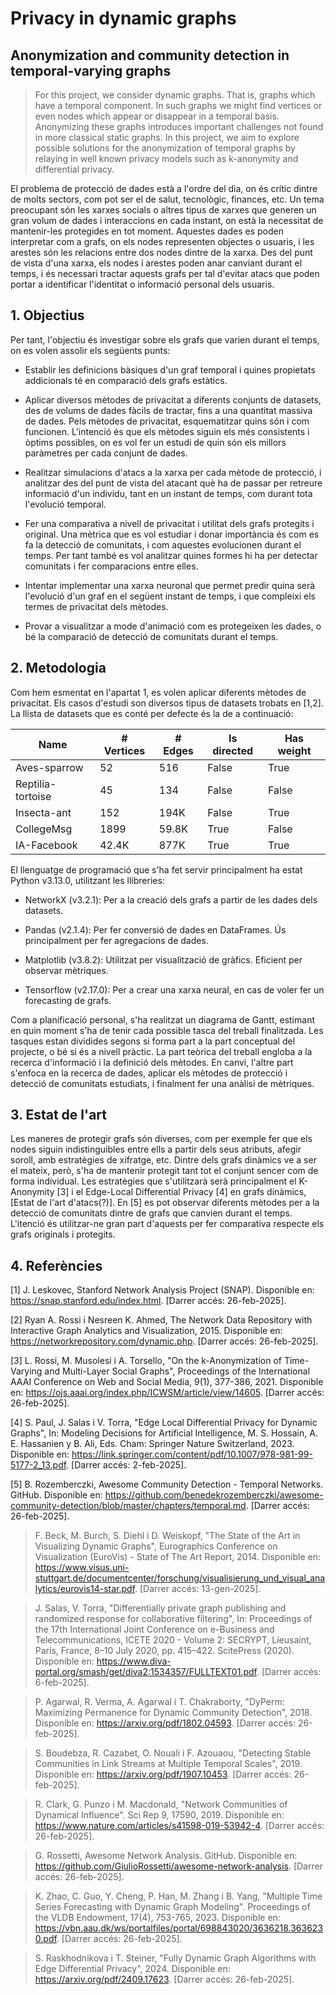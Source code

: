 # Privacy in dynamic graphs
## Anonymization and community detection in temporal-varying graphs
> For this project, we consider dynamic graphs. That 
> is, graphs which have a temporal component. In such graphs we might find
> vertices or even nodes which appear or disappear in a temporal basis.
> Anonymizing these graphs introduces important challenges not found in
> more classical static graphs. In this project, we aim to explore
> possible solutions for the anonymization of temporal graphs by relaying
> in well known privacy models such as k-anonymity and differential privacy.

El problema de protecció de dades està a l'ordre del dia, on és crític dintre de molts sectors, com pot ser el de salut, tecnològic, finances, etc.
Un tema preocupant són les xarxes socials o altres tipus de xarxes que generen un gran volum de dades i interaccions en cada instant,
on està la necessitat de mantenir-les protegides en tot moment. Aquestes dades es poden interpretar
com a grafs, on els nodes representen objectes o usuaris, i les arestes són les relacions entre dos nodes dintre de la xarxa.
Des del punt de vista d'una xarxa, els nodes i arestes poden anar canviant durant el temps, i és necessari tractar aquests grafs
per tal d'evitar atacs que poden portar a identificar l'identitat o informació personal dels usuaris. 

## 1. Objectius
Per tant, l'objectiu és investigar sobre els grafs que varien durant el temps, on es volen assolir els següents punts:

* Establir les definicions bàsiques d'un graf temporal i quines propietats addicionals té en comparació dels grafs estàtics.

* Aplicar diversos mètodes de privacitat a diferents conjunts de datasets, des de volums de dades fàcils de tractar, 
fins a una quantitat massiva de dades. Pels mètodes de privacitat, esquematitzar quins són i com funcionen. L'intenció 
és que els mètodes siguin els més consistents i òptims possibles, on es vol fer un estudi de quin són els millors paràmetres per cada conjunt de dades. 

* Realitzar simulacions d'atacs a la xarxa per cada mètode de protecció, i analitzar des del punt de vista del atacant 
què ha de passar per retreure informació d'un individu, tant en un instant de temps, com durant tota l'evolució temporal.

* Fer una comparativa a nivell de privacitat i utilitat dels grafs protegits i original. Una mètrica que es vol estudiar i donar importància és com es fa la detecció
de comunitats, i com aquestes evolucionen durant el temps. Per tant també es vol analitzar quines formes hi ha per detectar comunitats i fer comparacions entre elles.

* Intentar implementar una xarxa neuronal que permet predir quina serà l'evolució d'un graf en el següent instant de temps, i que compleixi els termes de privacitat dels mètodes.
 
* Provar a visualitzar a mode d'animació com es protegeixen les dades, o bé la comparació de detecció de comunitats durant el temps.

## 2. Metodologia

Com hem esmentat en l'apartat 1, es volen aplicar diferents mètodes de privacitat. 
Els casos d'estudi son diversos tipus de datasets trobats en [1,2]. 
La llista de datasets que es conté per defecte és la de a continuació:

<div align="center">
  
| Name | # Vertices | # Edges | Is directed | Has weight 
|-----------|-----------|-----------|-----------|-----------|
| Aves-sparrow | 52 | 516 | False | True |
| Reptilia-tortoise | 45 | 134 | False | False |
| Insecta-ant | 152 | 194K | False | True |
| CollegeMsg | 1899 | 59.8K | True | False |
| IA-Facebook | 42.4K | 877K | True | True |

</div>

El llenguatge de programació que s'ha fet servir principalment ha estat Python v3.13.0, utilitzant les llibreries:

* NetworkX (v3.2.1): Per a la creació dels grafs a partir de les dades dels datasets. 

* Pandas (v2.1.4): Per fer conversió de dades en DataFrames. Ús principalment per fer agregacions de dades.

* Matplotlib (v3.8.2): Utilitzat per visualització de gràfics. Eficient per observar mètriques.

* Tensorflow (v2.17.0): Per a crear una xarxa neural, en cas de voler fer un forecasting de grafs. 

Com a planificació personal, s'ha realitzat un diagrama de Gantt, estimant en quin moment s'ha de tenir cada possible tasca del treball finalitzada.
Les tasques estan dividides segons si forma part a la part conceptual del projecte, o bé si és a nivell pràctic. 
La part teòrica del treball engloba a la recerca d'informació i la definició dels mètodes. 
En canvi, l'altre part s'enfoca en la recerca de dades, aplicar els mètodes de protecció i detecció de comunitats estudiats, i finalment fer una anàlisi de mètriques. 

## 3. Estat de l'art

Les maneres de protegir grafs són diverses, com per exemple fer que els nodes siguin indistinguibles entre ells a partir dels seus atributs, afegir soroll, 
amb estratègies de xifratge, etc. Dintre dels grafs dinàmics ve a ser el mateix, però, s'ha de mantenir protegit tant tot el conjunt sencer com de forma individual. 
Les estratègies que s'utilitzarà serà principalment el K-Anonymity [3] i el Edge-Local Differential Privacy [4] en grafs dinàmics, [Estat de l'art d'atacs(?)]. 
En [5] es pot observar diferents mètodes per a la detecció de comunitats dintre de grafs que canvien durant el temps. L'itenció és utilitzar-ne gran part d'aquests per fer comparativa respecte els grafs originals i protegits.

## 4. Referències

[1] J. Leskovec, Stanford Network Analysis Project (SNAP). Disponible en: https://snap.stanford.edu/index.html. [Darrer accés: 26-feb-2025].

[2] Ryan A. Rossi i Nesreen K. Ahmed, The Network Data Repository with Interactive Graph Analytics and Visualization, 2015. 
Disponible en: https://networkrepository.com/dynamic.php. [Darrer accés: 26-feb-2025].

[3] L. Rossi, M. Musolesi i A. Torsello, "On the k-Anonymization of Time-Varying and Multi-Layer Social Graphs", Proceedings of the International AAAI Conference on Web and Social Media, 9(1), 377-386, 2021. Disponible en: https://ojs.aaai.org/index.php/ICWSM/article/view/14605. [Darrer accés: 26-feb-2025].

[4] S. Paul, J. Salas i V. Torra, "Edge Local Differential Privacy for Dynamic Graphs", 
In: Modeling Decisions for Artificial Intelligence, M. S. Hossain, A. E. Hassanien y B. Ali, Eds. Cham: Springer Nature Switzerland, 2023. 
Disponible en: https://link.springer.com/content/pdf/10.1007/978-981-99-5177-2_13.pdf. [Darrer accés: 2-feb-2025].

[5] B. Rozemberczki, Awesome Community Detection - Temporal Networks. GitHub. 
Disponible en: https://github.com/benedekrozemberczki/awesome-community-detection/blob/master/chapters/temporal.md. [Darrer accés: 26-feb-2025]. 

> F. Beck, M. Burch, S. Diehl i D. Weiskopf, "The State of the Art in Visualizing Dynamic Graphs", 
> Eurographics Conference on Visualization (EuroVis) - State of The Art Report, 2014. 
> Disponible en: https://www.visus.uni-stuttgart.de/documentcenter/forschung/visualisierung_und_visual_analytics/eurovis14-star.pdf. 
> [Darrer accés: 13-gen-2025].

> J. Salas, V. Torra, "Differentially private graph publishing and randomized
> response for collaborative filtering", In: Proceedings of the 17th International
> Joint Conference on e-Business and Telecommunications, ICETE 2020 - Volume
> 2: SECRYPT, Lieusaint, Paris, France, 8–10 July 2020, pp. 415–422. ScitePress
> (2020). Disponible en: https://www.diva-portal.org/smash/get/diva2:1534357/FULLTEXT01.pdf. [Darrer accés: 6-feb-2025].

> P. Agarwal, R. Verma, A. Agarwal i T. Chakraborty, "DyPerm: Maximizing Permanence for Dynamic Community Detection", 2018.
> Disponible en: https://arxiv.org/pdf/1802.04593. [Darrer accés: 26-feb-2025].

> S. Boudebza, R. Cazabet, O. Nouali i F. Azouaou, "Detecting Stable Communities in Link Streams at Multiple Temporal Scales", 2019. 
> Disponible en: https://arxiv.org/pdf/1907.10453. [Darrer accés: 26-feb-2025].

> R. Clark, G. Punzo i M. Macdonald, "Network Communities of Dynamical Influence". Sci Rep 9, 17590, 2019. 
> Disponible en: https://www.nature.com/articles/s41598-019-53942-4. [Darrer accés: 26-feb-2025]. 

> G. Rossetti, Awesome Network Analysis. GitHub. 
> Disponible en: https://github.com/GiulioRossetti/awesome-network-analysis. [Darrer accés: 26-feb-2025].

> K. Zhao, C. Guo, Y. Cheng, P. Han, M. Zhang i B. Yang,  "Multiple Time Series Forecasting with
> Dynamic Graph Modeling".  Proceedings of the VLDB Endowment, 17(4), 753-765, 2023. 
> Disponible en: https://vbn.aau.dk/ws/portalfiles/portal/698843020/3636218.3636230.pdf. [Darrer accés: 26-feb-2025].

> S. Raskhodnikova i T. Steiner, "Fully Dynamic Graph Algorithms with Edge Differential Privacy", 2024. 
> Disponible en: https://arxiv.org/pdf/2409.17623. [Darrer accés: 26-feb-2025]. 




